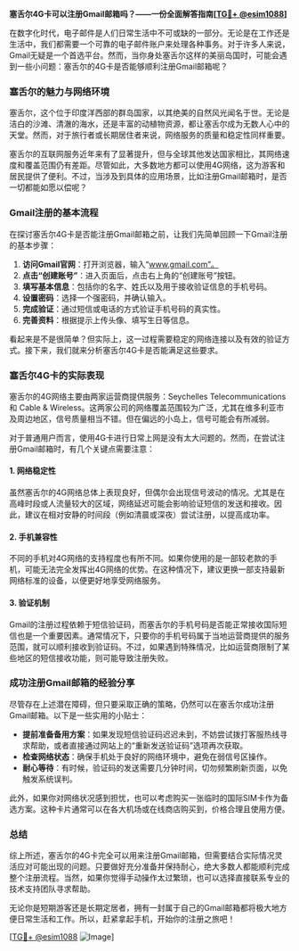 **塞舌尔4G卡可以注册Gmail邮箱吗？——一份全面解答指南[[TG💪+ @esim1088](https://t.me/s/esim1088)]**

在数字化时代，电子邮件是人们日常生活中不可或缺的一部分。无论是在工作还是生活中，我们都需要一个可靠的电子邮件账户来处理各种事务。对于许多人来说，Gmail无疑是一个首选平台。然而，当你身处塞舌尔这样的美丽岛国时，可能会遇到一些小问题：塞舌尔的4G卡是否能够顺利注册Gmail邮箱呢？

### 塞舌尔的魅力与网络环境

塞舌尔，这个位于印度洋西部的群岛国家，以其绝美的自然风光闻名于世。无论是洁白的沙滩、清澈的海水，还是丰富的动植物资源，都让塞舌尔成为无数人心中的天堂。然而，对于旅行者或长期居住者来说，网络服务的质量和稳定性同样重要。

塞舌尔的互联网服务近年来有了显著提升，但与全球其他发达国家相比，其网络速度和覆盖范围仍有差距。尽管如此，大多数地方都可以使用4G网络，这为游客和居民提供了便利。不过，当涉及到具体的应用场景，比如注册Gmail邮箱时，是否一切都能如愿以偿呢？

### Gmail注册的基本流程

在探讨塞舌尔4G卡是否能注册Gmail邮箱之前，让我们先简单回顾一下Gmail注册的基本步骤：

1. **访问Gmail官网**：打开浏览器，输入“www.gmail.com”。
2. **点击“创建账号”**：进入页面后，点击右上角的“创建账号”按钮。
3. **填写基本信息**：包括你的名字、姓氏以及用于接收验证信息的手机号码。
4. **设置密码**：选择一个强密码，并确认输入。
5. **完成验证**：通过短信或电话的方式验证手机号码的真实性。
6. **完善资料**：根据提示上传头像、填写生日等信息。

看起来是不是很简单？但实际上，这一过程需要稳定的网络连接以及有效的验证方式。接下来，我们就来分析塞舌尔4G卡是否能满足这些要求。

### 塞舌尔4G卡的实际表现

塞舌尔的4G网络主要由两家运营商提供服务：Seychelles Telecommunications 和 Cable & Wireless。这两家公司的网络覆盖范围较为广泛，尤其在维多利亚市及周边地区，信号质量相当不错。但在偏远的小岛上，信号可能会有所减弱。

对于普通用户而言，使用4G卡进行日常上网是没有太大问题的。然而，在尝试注册Gmail邮箱时，有几个关键点需要注意：

#### 1. 网络稳定性
虽然塞舌尔的4G网络总体上表现良好，但偶尔会出现信号波动的情况。尤其是在高峰时段或人流量较大的区域，网络延迟可能会影响验证短信的发送和接收。因此，建议在相对安静的时间段（例如清晨或深夜）尝试注册，以提高成功率。

#### 2. 手机兼容性
不同的手机对4G网络的支持程度也有所不同。如果你使用的是一部较老款的手机，可能无法完全发挥出4G网络的优势。在这种情况下，建议更换一部支持最新网络标准的设备，以便更好地享受网络服务。

#### 3. 验证机制
Gmail的注册过程依赖于短信验证码，而塞舌尔的手机号码是否能正常接收国际短信也是一个重要因素。通常情况下，只要你的手机号码属于当地运营商提供的服务范围，就可以顺利接收到验证码。不过，如果遇到特殊情况，比如运营商限制了某些地区的短信接收功能，则可能导致注册失败。

### 成功注册Gmail邮箱的经验分享

尽管存在上述潜在障碍，但只要采取正确的策略，仍然可以在塞舌尔成功注册Gmail邮箱。以下是一些实用的小贴士：

- **提前准备备用方案**：如果发现短信验证码迟迟未到，不妨尝试拨打客服热线寻求帮助，或者直接通过网站上的“重新发送验证码”选项再次获取。
- **检查网络状态**：确保手机处于良好的网络环境中，避免在弱信号区操作。
- **耐心等待**：有时候，验证码的发送需要几分钟时间，切勿频繁刷新页面，以免触发系统误判。

此外，如果你对网络状况感到担忧，也可以考虑购买一张临时的国际SIM卡作为备选方案。这种卡片通常可以在各大机场或在线商店购买到，价格合理且使用方便。

### 总结

综上所述，塞舌尔的4G卡完全可以用来注册Gmail邮箱，但需要结合实际情况灵活应对可能出现的问题。只要做好充分准备并保持耐心，绝大多数人都能顺利完成整个注册流程。当然，如果你觉得手动操作太过繁琐，也可以选择直接联系专业的技术支持团队寻求帮助。

无论你是短期游客还是长期定居者，拥有一封属于自己的Gmail邮箱都将极大地方便日常生活和工作。所以，赶紧拿起手机，开始你的注册之旅吧！

[[TG💪+ @esim1088](https://t.me/s/esim1088) ![Image](https://i.postimg.cc/4NQfJmqS/Snipaste-2025-05-13-00-14-12.png)]